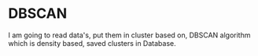 # DBSCAN
I am going to read data's,
put them in cluster based on,
DBSCAN algorithm which is density based,
saved clusters in Database.
